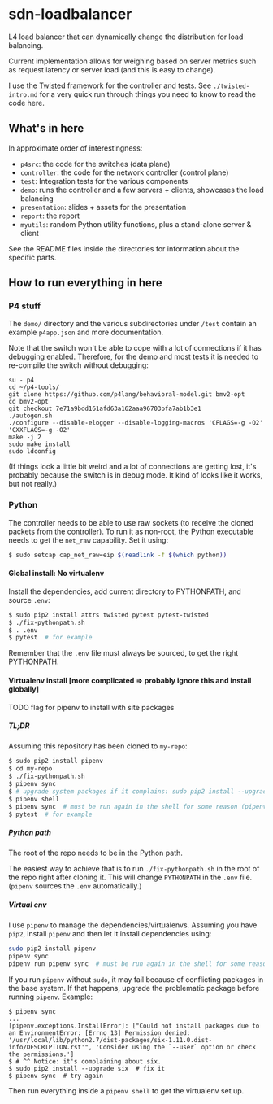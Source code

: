 # sdn-loadbalancer

L4 load balancer that can dynamically change the distribution for load balancing.

Current implementation allows for weighing based on server metrics such as request latency or server load (and this is easy to change).

I use the [Twisted](https://twistedmatrix.com/) framework for the controller and tests. See `./twisted-intro.md` for a very quick run through things you need to know to read the code here.

## What's in here

In approximate order of interestingness:

* `p4src`: the code for the switches (data plane)
* `controller`: the code for the network controller (control plane)
* `test`: Integration tests for the various components
* `demo`: runs the controller and a few servers + clients, showcases the load balancing
* `presentation`: slides + assets for the presentation
* `report`: the report
* `myutils`: random Python utility functions, plus a stand-alone server & client

See the README files inside the directories for information about the specific parts.

## How to run everything in here

### P4 stuff

The `demo/` directory and the various subdirectories under `/test` contain an example `p4app.json` and more documentation.

Note that the switch won't be able to cope with a lot of connections if it has debugging enabled. Therefore, for the demo and most tests it is needed to re-compile the switch without debugging:

```
su - p4
cd ~/p4-tools/
git clone https://github.com/p4lang/behavioral-model.git bmv2-opt
cd bmv2-opt
git checkout 7e71a9bdd161afd63a162aaa96703bfa7ab1b3e1
./autogen.sh
./configure --disable-elogger --disable-logging-macros 'CFLAGS=-g -O2' 'CXXFLAGS=-g -O2'
make -j 2
sudo make install
sudo ldconfig
```

(If things look a little bit weird and a lot of connections are getting lost, it's probably because the switch is in debug mode. It kind of looks like it works, but not really.)

### Python

The controller needs to be able to use raw sockets (to receive the cloned packets from the controller). To run it as non-root, the Python executable needs to get the `net_raw` capability. Set it using:

```sh
$ sudo setcap cap_net_raw=eip $(readlink -f $(which python))
```

#### Global install: No virtualenv

Install the dependencies, add current directory to PYTHONPATH, and source `.env`:
```sh
$ sudo pip2 install attrs twisted pytest pytest-twisted
$ ./fix-pythonpath.sh
$ . .env
$ pytest  # for example
```

Remember that the `.env` file must always be sourced, to get the right PYTHONPATH.

#### Virtualenv install [more complicated => probably ignore this and install globally]

TODO flag for pipenv to install with site packages

##### TL;DR

Assuming this repository has been cloned to `my-repo`:

```sh
$ sudo pip2 install pipenv
$ cd my-repo
$ ./fix-pythonpath.sh
$ pipenv sync
$ # upgrade system packages if it complains: sudo pip2 install --upgrade six (see below)
$ pipenv shell
$ pipenv sync  # must be run again in the shell for some reason (pipenv/pytest bug)
$ pytest  # for example
```
##### Python path

The root of the repo needs to be in the Python path.

The easiest way to achieve that is to run `./fix-pythonpath.sh` in the root of the repo right after cloning it. This will change `PYTHONPATH` in the `.env` file. (`pipenv` sources the `.env` automatically.)

##### Virtual env

I use `pipenv` to manage the dependencies/virtualenvs. Assuming you have `pip2`, install `pipenv` and then let it install dependencies using:

```sh
sudo pip2 install pipenv
pipenv sync
pipenv run pipenv sync  # must be run again in the shell for some reason (pipenv/pytest bug)
```

If you run `pipenv` without `sudo`, it may fail because of conflicting packages in the base system. If that happens, upgrade the problematic package before running `pipenv`. Example:

```
$ pipenv sync
...
[pipenv.exceptions.InstallError]: ["Could not install packages due to an EnvironmentError: [Errno 13] Permission denied: '/usr/local/lib/python2.7/dist-packages/six-1.11.0.dist-info/DESCRIPTION.rst'", 'Consider using the `--user` option or check the permissions.']
$ # ^^ Notice: it's complaining about six.
$ sudo pip2 install --upgrade six  # fix it
$ pipenv sync  # try again
```

Then run everything inside a `pipenv shell` to get the virtualenv set up.
